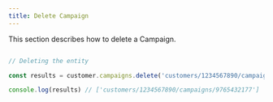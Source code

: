 ```yaml
---
title: Delete Campaign 
---
```


This section describes how to delete a Campaign.



```javascript

// Deleting the entity

const results = customer.campaigns.delete('customers/1234567890/campaigns')

console.log(results) // ['customers/1234567890/campaigns/9765432177']

```